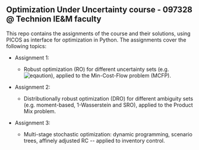 ## Optimization Under Uncertainty course - 097328 @ Technion IE&M faculty 

This repo contains the assignments of the course and their solutions, using PICOS as interface for optimization in Python. The assignments cover the following topics:
- Assignment 1:
  - Robust optimization (RO) for different uncertainty sets (e.g. ![eqaution](http://www.sciweavers.org/download/Tex2Img_1562706343.jpg)), applied to the Min-Cost-Flow problem (MCFP).
  
- Assignment 2:
  - Distributionally robust optimization (DRO) for different ambiguity sets (e.g. moment-based, 1-Wasserstein and SRO), applied to the Product Mix problem.

- Assignment 3:
  - Multi-stage stochastic optimization: dynamic programming, scenario trees, affinely adjusted RC -- applied to inventory control.

